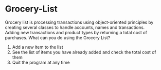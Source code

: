 # Grocery-List
Grocery list is processing transactions using object-oriented principles by creating several classes to handle accounts, names and transactions. 
Adding new transactions and product types by returning a total cost of purchases.
What can you do using the Grocery List? 
1. Add a new item to the list
2. See the list of items you have already added and check the total cost of them 
3. Quit the program at any time 
